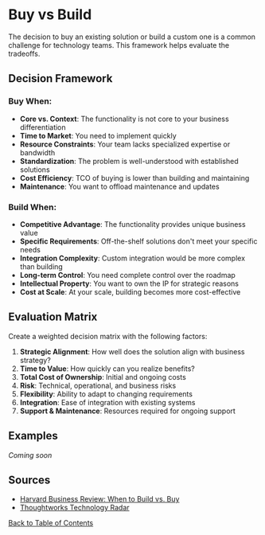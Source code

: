 # Buy vs Build

The decision to buy an existing solution or build a custom one is a common challenge for technology teams. This framework helps evaluate the tradeoffs.

## Decision Framework

### Buy When:

- **Core vs. Context**: The functionality is not core to your business differentiation
- **Time to Market**: You need to implement quickly
- **Resource Constraints**: Your team lacks specialized expertise or bandwidth
- **Standardization**: The problem is well-understood with established solutions
- **Cost Efficiency**: TCO of buying is lower than building and maintaining
- **Maintenance**: You want to offload maintenance and updates

### Build When:

- **Competitive Advantage**: The functionality provides unique business value
- **Specific Requirements**: Off-the-shelf solutions don't meet your specific needs
- **Integration Complexity**: Custom integration would be more complex than building
- **Long-term Control**: You need complete control over the roadmap
- **Intellectual Property**: You want to own the IP for strategic reasons
- **Cost at Scale**: At your scale, building becomes more cost-effective

## Evaluation Matrix

Create a weighted decision matrix with the following factors:

1. **Strategic Alignment**: How well does the solution align with business strategy?
2. **Time to Value**: How quickly can you realize benefits?
3. **Total Cost of Ownership**: Initial and ongoing costs
4. **Risk**: Technical, operational, and business risks
5. **Flexibility**: Ability to adapt to changing requirements
6. **Integration**: Ease of integration with existing systems
7. **Support & Maintenance**: Resources required for ongoing support

## Examples

*Coming soon*

## Sources

- [Harvard Business Review: When to Build vs. Buy](https://hbr.org/2021/01/when-to-build-and-when-to-buy)
- [Thoughtworks Technology Radar](https://www.thoughtworks.com/radar)

[Back to Table of Contents](/README.md)